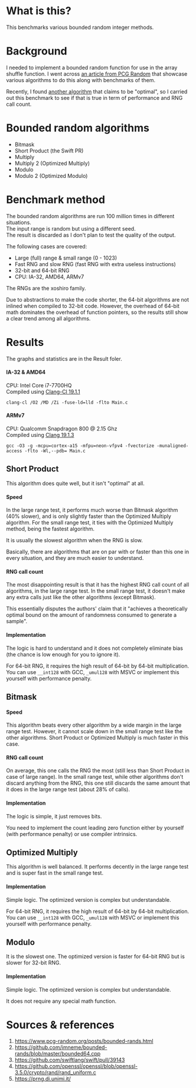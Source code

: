 
# What is this?

This benchmarks various bounded random integer methods.

# Background

I needed to implement a bounded random function for use in the array shuffle function. 
I went across [an article from PCG Random](https://www.pcg-random.org/posts/bounded-rands.html) 
that showcase various algorithms to do this along with benchmarks of them.

Recently, I found [another algorithm](https://github.com/swiftlang/swift/pull/39143) that claims to be "optimal", 
so I carried out this benchmark to see if that is true in term of performance and RNG call count.

# Bounded random algorithms

+ Bitmask
+ Short Product (the Swift PR)
+ Multiply
+ Multiply 2 (Optimized Multiply)
+ Modulo
+ Modulo 2 (Optimized Modulo)

# Benchmark method

The bounded random algorithms are run 100 million times in different situations.  
The input range is random but using a different seed.  
The result is discarded as I don't plan to test the quality of the output.

The following cases are covered:

+ Large (full) range & small range (0 - 1023)
+ Fast RNG and slow RNG (fast RNG with extra useless instructions)
+ 32-bit and 64-bit RNG
+ CPU: IA-32, AMD64, ARMv7

The RNGs are the xoshiro family.

Due to abstractions to make the code shorter, the 64-bit algorithms are not inlined when compiled to 32-bit code. 
However, the overhead of 64-bit math dominates the overhead of function pointers, 
so the results still show a clear trend among all algorithms.

# Results

The graphs and statistics are in the Result foler.

#### IA-32 & AMD64

CPU: Intel Core i7-7700HQ  
Compiled using [Clang-Cl 19.1.1](https://releases.llvm.org/19.1.0/tools/clang/docs/MSVCCompatibility.html)

```
clang-cl /O2 /MD /Zi -fuse-ld=lld -flto Main.c
```

#### ARMv7

CPU: Qualcomm Snapdragon 800 @ 2.15 Ghz  
Compiled using [Clang 19.1.3](https://github.com/mstorsjo/llvm-mingw/releases/tag/20241030)

```
gcc -O3 -g -mcpu=cortex-a15 -mfpu=neon-vfpv4 -fvectorize -munaligned-access -flto -Wl,--pdb= Main.c
```

## Short Product

This algorithm does quite well, but it isn't "optimal" at all.

#### Speed

In the large range test, it performs much worse than Bitmask algorithm (40% slower), 
and is only slightly faster than the Optimized Multiply algorithm. 
For the small range test, it ties with the Optimized Multiply method, being the fastest algorithm.

It is usually the slowest algorithm when the RNG is slow.

Basically, there are algorithms that are on par with or faster than this one in every situation, 
and they are much easier to understand.

#### RNG call count

The most disappointing result is that it has the highest RNG call count of all algorithms, in the large range test.
In the small range test, it doesn't make any extra calls just like the other algorithms (except Bitmask).

This essentially disputes the authors' claim that it 
"achieves a theoretically optimal bound on the amount of randomness consumed to generate a sample".

#### Implementation

The logic is hard to understand and it does not completely eliminate bias (the chance is low enough for you to ignore it).

For 64-bit RNG, it requires the high result of 64-bit by 64-bit multiplication. 
You can use `__int128` with GCC, `_umul128` with MSVC or implement this yourself with performance penalty.

## Bitmask

#### Speed

This algorithm beats every other algorithm by a wide margin in the large range test. 
However, it cannot scale down in the small range test like the other algorithms. 
Short Product or Optimized Multiply is much faster in this case.

#### RNG call count

On average, this one calls the RNG the most (still less than Short Product in case of large range). 
In the small range test, while other algorithms don't discard anything from the RNG, 
this one still discards the same amount that it does in the large range test (about 28% of calls).

#### Implementation

The logic is simple, it just removes bits.

You need to implement the count leading zero function either by yourself (with performance penalty) or use compiler intrinsics. 

## Optimized Multiply

This algorithm is well balanced. It performs decently in the large range test and is super fast in the small range test.

#### Implementation

Simple logic. The optimized version is complex but understandable.

For 64-bit RNG, it requires the high result of 64-bit by 64-bit multiplication. 
You can use `__int128` with GCC, `_umul128` with MSVC or implement this yourself with performance penalty.

## Modulo

It is the slowest one. The optimized version is faster for 64-bit RNG but is slower for 32-bit RNG.

#### Implementation

Simple logic. The optimized version is complex but understandable.

It does not require any special math function.

# Sources & references

1. https://www.pcg-random.org/posts/bounded-rands.html
2. https://github.com/imneme/bounded-rands/blob/master/bounded64.cpp
3. https://github.com/swiftlang/swift/pull/39143
4. https://github.com/openssl/openssl/blob/openssl-3.5.0/crypto/rand/rand_uniform.c
5. https://prng.di.unimi.it/
